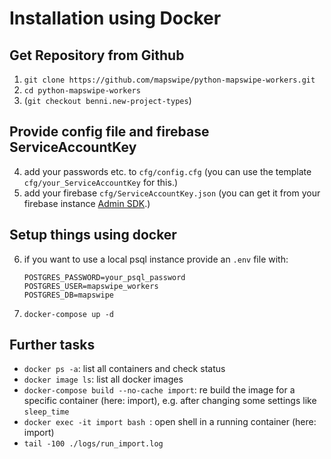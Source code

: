 # Installation using Docker

## Get Repository from Github
1. `git clone https://github.com/mapswipe/python-mapswipe-workers.git`
2. `cd python-mapswipe-workers`
3. (`git checkout benni.new-project-types`)

## Provide config file and firebase ServiceAccountKey
4. add your passwords etc. to `cfg/config.cfg` (you can use the template `cfg/your_ServiceAccountKey` for this.)
5. add your firebase `cfg/ServiceAccountKey.json` (you can get it from your firebase instance [Admin SDK](https://console.firebase.google.com/project/_/settings/serviceaccounts/adminsdk).)

## Setup things using docker
6. if you want to use a local psql instance provide an `.env` file with:
    ```
    POSTGRES_PASSWORD=your_psql_password
    POSTGRES_USER=mapswipe_workers
    POSTGRES_DB=mapswipe
    ```
7. `docker-compose up -d`

## Further tasks
* `docker ps -a`: list all containers and check status
* `docker image ls`: list all docker images
* `docker-compose build --no-cache import`: re build the image for a specific container (here: import), e.g. after changing some settings like `sleep_time`
* `docker exec -it import bash `: open shell in a running container (here: import)
* `tail -100 ./logs/run_import.log`